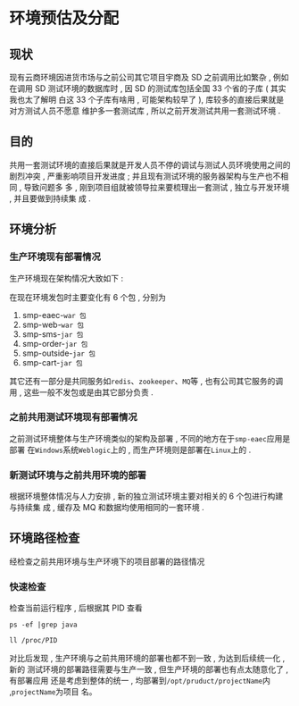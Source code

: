# 环境预估及分配

## 现状

现有云商环境因进货市场与之前公司其它项目宇商及 SD 之前调用比如繁杂 , 例如在调用
SD 测试环境的数据库时 , 因 SD 的测试库包括全国 33 个省的子库 ( 其实我也太了解明
白这 33 个子库有啥用 , 可能架构较早了 ), 库较多的直接后果就是对方测试人员不愿意
维护多一套测试库 , 所以之前开发测试共用一套测试环境 .

## 目的

共用一套测试环境的直接后果就是开发人员不停的调试与测试人员环境使用之间的剧烈冲突
, 严重影响项目开发进度 ; 并且现有测试环境的服务器架构与生产也不相同 , 导致问题多
多 , 刚到项目组就被领导拉来要梳理出一套测试 , 独立与开发环境 , 并且要做到持续集
成 .

## 环境分析

### 生产环境现有部署情况

生产环境现在架构情况大致如下 :

在现在环境发包时主要变化有 6 个包 , 分别为

1. smp-eaec-`war 包`
2. smp-web-`war 包`
3. smp-sms-`jar 包`
4. smp-order-`jar 包`
5. smp-outside-`jar 包`
6. smp-cart-`jar 包`

其它还有一部分是共同服务如`redis`、`zookeeper`、`MQ`等 , 也有公司其它服务的调用
, 这些一般不发包或是由其它部分负责 .

### 之前共用测试环境现有部署情况

之前测试环境整体与生产环境类似的架构及部署 , 不同的地方在于`smp-eaec`应用是部署
在`Windows`系统`Weblogic`上的 , 而生产环境则是部署在`Linux`上的 .

### 新测试环境与之前共用环境的部署

根据环境整体情况与人力安排 , 新的独立测试环境主要对相关的 6 个包进行构建与持续集
成 , 缓存及 MQ 和数据均使用相同的一套环境 .

## 环境路径检查

经检查之前共用环境与生产环境下的项目部署的路径情况

### 快速检查

检查当前运行程序 , 后根据其 PID 查看

```shell
ps -ef |grep java

ll /proc/PID
```

对比后发现 , 生产环境与之前共用环境的部署也都不到一致 , 为达到后续统一化 , 新的
测试环境的部署路径需要与生产一致 , 但生产环境的部署也有点太随意化了 , 有部署应用
还是考虑到整体的统一 , 均部署到`/opt/pruduct/projectName`内 ,`projectName`为项目
名。

